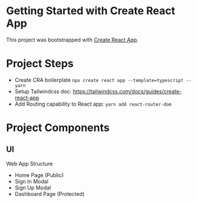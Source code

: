 # Getting Started with Create React App

This project was bootstrapped with [Create React App](https://github.com/facebook/create-react-app).

# Project Steps

- Create CRA boilerplate `npx create react app --template=typescript --yarn`
- Setup Tailwindcss doc: https://tailwindcss.com/docs/guides/create-react-app
- Add Routing capability to React app: `yarn add react-router-dom`

# Project Components

## UI

Web App Structure

- Home Page (Public)
- Sign In Modal
- Sign Up Modal
- Dashboard Page (Protected)
